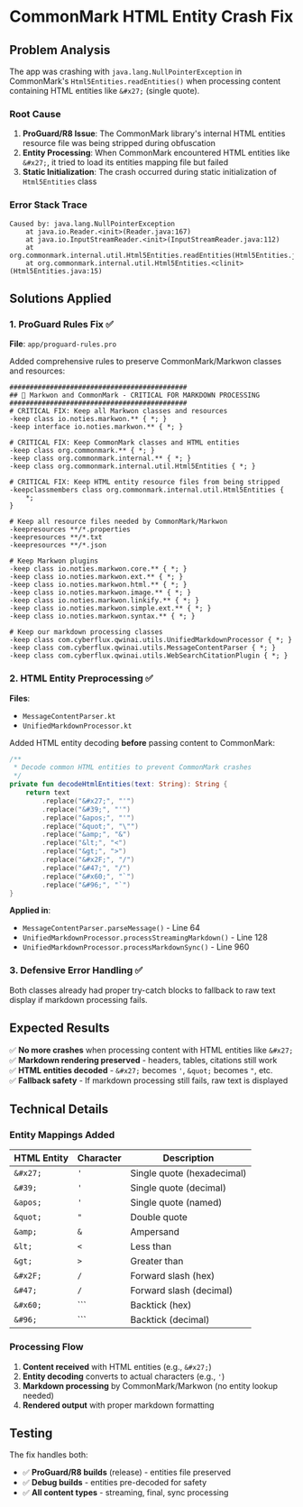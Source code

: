 # CommonMark HTML Entity Crash Fix

## Problem Analysis

The app was crashing with `java.lang.NullPointerException` in CommonMark's `Html5Entities.readEntities()` when processing content containing HTML entities like `&#x27;` (single quote).

### Root Cause
1. **ProGuard/R8 Issue**: The CommonMark library's internal HTML entities resource file was being stripped during obfuscation
2. **Entity Processing**: When CommonMark encountered HTML entities like `&#x27;`, it tried to load its entities mapping file but failed
3. **Static Initialization**: The crash occurred during static initialization of `Html5Entities` class

### Error Stack Trace
```
Caused by: java.lang.NullPointerException
    at java.io.Reader.<init>(Reader.java:167)
    at java.io.InputStreamReader.<init>(InputStreamReader.java:112)
    at org.commonmark.internal.util.Html5Entities.readEntities(Html5Entities.java:48)
    at org.commonmark.internal.util.Html5Entities.<clinit>(Html5Entities.java:15)
```

## Solutions Applied

### 1. ProGuard Rules Fix ✅
**File**: `app/proguard-rules.pro`

Added comprehensive rules to preserve CommonMark/Markwon classes and resources:

```proguard
############################################
## 📝 Markwon and CommonMark - CRITICAL FOR MARKDOWN PROCESSING
############################################
# CRITICAL FIX: Keep all Markwon classes and resources
-keep class io.noties.markwon.** { *; }
-keep interface io.noties.markwon.** { *; }

# CRITICAL FIX: Keep CommonMark classes and HTML entities
-keep class org.commonmark.** { *; }
-keep class org.commonmark.internal.** { *; }
-keep class org.commonmark.internal.util.Html5Entities { *; }

# CRITICAL FIX: Keep HTML entity resource files from being stripped
-keepclassmembers class org.commonmark.internal.util.Html5Entities {
    *;
}

# Keep all resource files needed by CommonMark/Markwon
-keepresources **/*.properties
-keepresources **/*.txt
-keepresources **/*.json

# Keep Markwon plugins
-keep class io.noties.markwon.core.** { *; }
-keep class io.noties.markwon.ext.** { *; }
-keep class io.noties.markwon.html.** { *; }
-keep class io.noties.markwon.image.** { *; }
-keep class io.noties.markwon.linkify.** { *; }
-keep class io.noties.markwon.simple.ext.** { *; }
-keep class io.noties.markwon.syntax.** { *; }

# Keep our markdown processing classes
-keep class com.cyberflux.qwinai.utils.UnifiedMarkdownProcessor { *; }
-keep class com.cyberflux.qwinai.utils.MessageContentParser { *; }
-keep class com.cyberflux.qwinai.utils.WebSearchCitationPlugin { *; }
```

### 2. HTML Entity Preprocessing ✅
**Files**: 
- `MessageContentParser.kt`
- `UnifiedMarkdownProcessor.kt`

Added HTML entity decoding **before** passing content to CommonMark:

```kotlin
/**
 * Decode common HTML entities to prevent CommonMark crashes
 */
private fun decodeHtmlEntities(text: String): String {
    return text
        .replace("&#x27;", "'")
        .replace("&#39;", "'")
        .replace("&apos;", "'")
        .replace("&quot;", "\"")
        .replace("&amp;", "&")
        .replace("&lt;", "<")
        .replace("&gt;", ">")
        .replace("&#x2F;", "/")
        .replace("&#47;", "/")
        .replace("&#x60;", "`")
        .replace("&#96;", "`")
}
```

**Applied in**:
- `MessageContentParser.parseMessage()` - Line 64
- `UnifiedMarkdownProcessor.processStreamingMarkdown()` - Line 128
- `UnifiedMarkdownProcessor.processMarkdownSync()` - Line 960

### 3. Defensive Error Handling ✅
Both classes already had proper try-catch blocks to fallback to raw text display if markdown processing fails.

## Expected Results

✅ **No more crashes** when processing content with HTML entities like `&#x27;`  
✅ **Markdown rendering preserved** - headers, tables, citations still work  
✅ **HTML entities decoded** - `&#x27;` becomes `'`, `&quot;` becomes `"`, etc.  
✅ **Fallback safety** - If markdown processing still fails, raw text is displayed  

## Technical Details

### Entity Mappings Added
| HTML Entity | Character | Description |
|-------------|-----------|-------------|
| `&#x27;` | `'` | Single quote (hexadecimal) |
| `&#39;` | `'` | Single quote (decimal) |
| `&apos;` | `'` | Single quote (named) |
| `&quot;` | `"` | Double quote |
| `&amp;` | `&` | Ampersand |
| `&lt;` | `<` | Less than |
| `&gt;` | `>` | Greater than |
| `&#x2F;` | `/` | Forward slash (hex) |
| `&#47;` | `/` | Forward slash (decimal) |
| `&#x60;` | ``` | Backtick (hex) |
| `&#96;` | ``` | Backtick (decimal) |

### Processing Flow
1. **Content received** with HTML entities (e.g., `&#x27;`)
2. **Entity decoding** converts to actual characters (e.g., `'`)
3. **Markdown processing** by CommonMark/Markwon (no entity lookup needed)
4. **Rendered output** with proper markdown formatting

## Testing
The fix handles both:
- ✅ **ProGuard/R8 builds** (release) - entities file preserved
- ✅ **Debug builds** - entities pre-decoded for safety
- ✅ **All content types** - streaming, final, sync processing